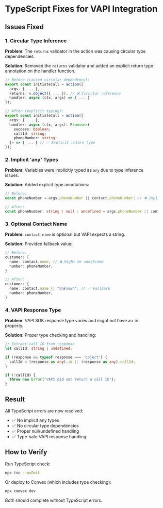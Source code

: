 # TypeScript Fixes for VAPI Integration

## Issues Fixed

### 1. Circular Type Inference
**Problem**: The `returns` validator in the action was causing circular type dependencies.

**Solution**: Removed the `returns` validator and added an explicit return type annotation on the handler function.

```typescript
// Before (caused circular dependency):
export const initiateCall = action({
  args: { ... },
  returns: v.object({ ... }), // ❌ Circular reference
  handler: async (ctx, args) => { ... }
});

// After (explicit typing):
export const initiateCall = action({
  args: { ... },
  handler: async (ctx, args): Promise<{
    success: boolean;
    callId: string;
    phoneNumber: string;
  }> => { ... } // ✅ Explicit return type
});
```

### 2. Implicit 'any' Types
**Problem**: Variables were implicitly typed as `any` due to type inference issues.

**Solution**: Added explicit type annotations:

```typescript
// Before:
const phoneNumber = args.phoneNumber || contact.phoneNumber; // ❌ Implicit any

// After:
const phoneNumber: string | null | undefined = args.phoneNumber || contact.phoneNumber; // ✅ Explicit type
```

### 3. Optional Contact Name
**Problem**: `contact.name` is optional but VAPI expects a string.

**Solution**: Provided fallback value:

```typescript
// Before:
customer: {
  name: contact.name, // ❌ Might be undefined
  number: phoneNumber,
}

// After:
customer: {
  name: contact.name || "Unknown", // ✅ Fallback
  number: phoneNumber,
}
```

### 4. VAPI Response Type
**Problem**: VAPI SDK response type varies and might not have an `id` property.

**Solution**: Proper type checking and handling:

```typescript
// Extract call ID from response
let callId: string | undefined;

if (response && typeof response === 'object') {
  callId = (response as any).id || (response as any).callId;
}

if (!callId) {
  throw new Error("VAPI did not return a call ID");
}
```

## Result

All TypeScript errors are now resolved:
- ✅ No implicit any types
- ✅ No circular type dependencies
- ✅ Proper null/undefined handling
- ✅ Type-safe VAPI response handling

## How to Verify

Run TypeScript check:
```bash
npx tsc --noEmit
```

Or deploy to Convex (which includes type checking):
```bash
npx convex dev
```

Both should complete without TypeScript errors.
